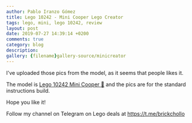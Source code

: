 ```yaml
---
author: Pablo Iranzo Gómez
title: Lego 10242 - Mini Cooper Lego Creator
tags: lego, mini, lego 10242, review
layout: post
date: 2019-07-27 14:39:14 +0200
comments: true
category: blog
description:
gallery: {filename}gallery-source/minicreator
---
```



I've uploaded those pics from the model, as it seems that people likes it.

The model is [Lego 10242 Mini Cooper 🛒](https://www.amazon.es/dp/B00M0ETSWU?tag=redken-21)
and the pics are for the standard instructions build.

Hope you like it!

Follow my channel on Telegram on Lego deals at <https://t.me/brickchollo>
